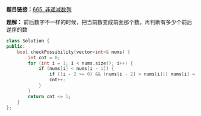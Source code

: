 **题目链接：**[665. 非递减数列](https://leetcode-cn.com/problems/non-decreasing-array/)

**题解：** 前后数字不一样的时候，把当前数变成前面那个数，再判断有多少个前后逆序的数

```c++
class Solution {
public:
    bool checkPossibility(vector<int>& nums) {
        int cnt = 0;
        for (int i = 1; i < nums.size(); i++) {
            if (nums[i] < nums[i - 1]) {
                if ((i - 2 >= 0) && (nums[i - 2] > nums[i])) nums[i] = nums[i - 1];
                cnt++;
            }
        }
        return cnt <= 1;
    }
};
```
